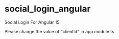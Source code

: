 # social_login_angular
Social Login For Angular 15


Please change the value of "clientId" in app.module.ts
